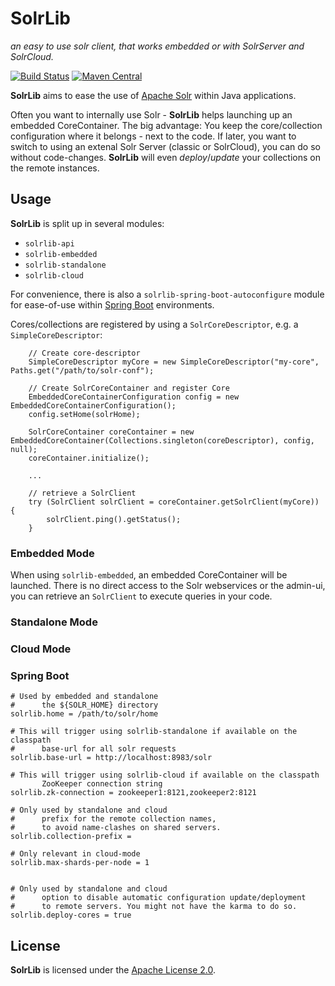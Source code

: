 # SolrLib
_an easy to use solr client, that works embedded or with SolrServer and SolrCloud._

[![Build Status](https://travis-ci.org/redlink-gmbh/solrlib.svg?branch=master)](https://travis-ci.org/redlink-gmbh/solrlib)
[![Maven Central](https://maven-badges.herokuapp.com/maven-central/io.redlink.solrlib/solrlib/badge.svg)](https://maven-badges.herokuapp.com/maven-central/io.redlink.solrlib/solrlib)

**SolrLib** aims to ease the use of [Apache Solr](http://lucene.apache.org/solr/) within Java applications.

Often you want to internally use Solr - **SolrLib** helps launching up an embedded CoreContainer. The big advantage: You
keep the core/collection configuration where it belongs - next to the code.
If later, you want to switch to using an extenal Solr Server (classic or SolrCloud), you can do so without code-changes.
**SolrLib** will even _deploy_/_update_ your collections on the remote instances.

## Usage

**SolrLib** is split up in several modules:
* `solrlib-api`
* `solrlib-embedded`
* `solrlib-standalone`
* `solrlib-cloud`

For convenience, there is also a `solrlib-spring-boot-autoconfigure` module for ease-of-use within 
[Spring Boot](https://projects.spring.io/spring-boot/) environments.

Cores/collections are registered by using a `SolrCoreDescriptor`, e.g. a `SimpleCoreDescriptor`:

```!java
    // Create core-descriptor
    SimpleCoreDescriptor myCore = new SimpleCoreDescriptor("my-core", Paths.get("/path/to/solr-conf");
    
    // Create SolrCoreContainer and register Core
    EmbeddedCoreContainerConfiguration config = new EmbeddedCoreContainerConfiguration();
    config.setHome(solrHome);
    
    SolrCoreContainer coreContainer = new EmbeddedCoreContainer(Collections.singleton(coreDescriptor), config, null);
    coreContainer.initialize();
    
    ...
    
    // retrieve a SolrClient
    try (SolrClient solrClient = coreContainer.getSolrClient(myCore)) {
        solrClient.ping().getStatus();
    }    

```


### Embedded Mode

When using `solrlib-embedded`, an embedded CoreContainer will be launched. There is no direct
access to the Solr webservices or the admin-ui, you can retrieve an `SolrClient` to execute
queries in your code.

### Standalone Mode

<!-- TODO -->

### Cloud Mode

<!-- TODO -->

### Spring Boot
    
    # Used by embedded and standalone
    #      the ${SOLR_HOME} directory
    solrlib.home = /path/to/solr/home
    
    # This will trigger using solrlib-standalone if available on the classpath
    #      base-url for all solr requests
    solrlib.base-url = http://localhost:8983/solr
    
    # This will trigger using solrlib-cloud if available on the classpath
           ZooKeeper connection string
    solrlib.zk-connection = zookeeper1:8121,zookeeper2:8121
    
    # Only used by standalone and cloud
    #      prefix for the remote collection names, 
    #      to avoid name-clashes on shared servers. 
    solrlib.collection-prefix = 
    
    # Only relevant in cloud-mode
    solrlib.max-shards-per-node = 1
    
    
    # Only used by standalone and cloud
    #      option to disable automatic configuration update/deployment
    #      to remote servers. You might not have the karma to do so.
    solrlib.deploy-cores = true
    
## License

**SolrLib** is licensed under the [Apache License 2.0](http://www.apache.org/licenses/LICENSE-2.0).
